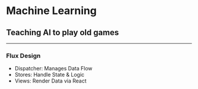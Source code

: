 
# Machine Learning
## Teaching AI to play old games	
---

### Flux Design

- Dispatcher: Manages Data Flow
- Stores: Handle State & Logic
- Views: Render Data via React

<!--stackedit_data:
eyJoaXN0b3J5IjpbLTE5Mjk5NDcxMzZdfQ==
-->